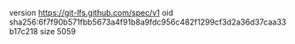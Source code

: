 version https://git-lfs.github.com/spec/v1
oid sha256:6f7f90b571fbb5673a4f91b8a9fdc956c482f1299cf3d2a36d37caa33b17c218
size 5059
